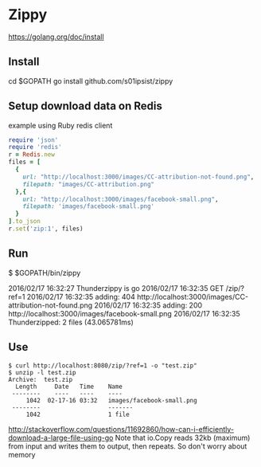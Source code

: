 # Zippy

https://golang.org/doc/install

## Install
cd $GOPATH
go install github.com/s01ipsist/zippy

## Setup download data on Redis

example using Ruby redis client
```ruby
require 'json'
require 'redis'
r = Redis.new
files = [
  {
    url: "http://localhost:3000/images/CC-attribution-not-found.png",
    filepath: "images/CC-attribution.png"
  },{
    url: "http://localhost:3000/images/facebook-small.png",
    filepath: 'images/facebook-small.png'
  }
].to_json
r.set('zip:1', files)
```

## Run
$ $GOPATH/bin/zippy

2016/02/17 16:32:27 Thunderzippy is go
2016/02/17 16:32:35 GET   /zip/?ref=1
2016/02/17 16:32:35 adding: 404 http://localhost:3000/images/CC-attribution-not-found.png
2016/02/17 16:32:35 adding: 200 http://localhost:3000/images/facebook-small.png
2016/02/17 16:32:35 Thunderzipped:  2 files (43.065781ms)

## Use

```
$ curl http://localhost:8080/zip/?ref=1 -o "test.zip"
$ unzip -l test.zip
Archive:  test.zip
  Length     Date   Time    Name
 --------    ----   ----    ----
     1042  02-17-16 03:32   images/facebook-small.png
 --------                   -------
     1042                   1 file
```

http://stackoverflow.com/questions/11692860/how-can-i-efficiently-download-a-large-file-using-go
Note that io.Copy reads 32kb (maximum) from input and writes them to output, then repeats. So don't worry about memory

